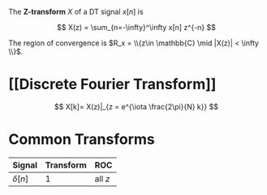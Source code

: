The **Z-transform** $X$ of a DT signal $x[n]$ is

$$
X(z) = \sum_{n=-\infty}^\infty x[n] z^{-n}
$$

The region of convergence is $R_x = \\{z\in \mathbb{C} \mid  |X(z)| < \infty \\}$.

# [[Discrete Fourier Transform]]

$$
X[k]= X(z)|_{z = e^{\iota \frac{2\pi}{N} k}}
$$

# Common Transforms

|Signal|Transform|ROC|
|------|---------|---|
|$\delta[n]$|1|all $z$|